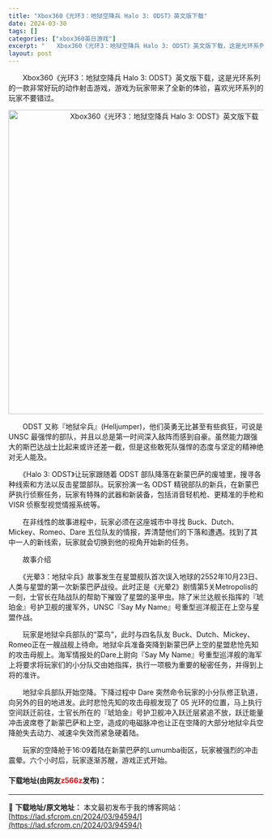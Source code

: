 ```yaml
---
title: "Xbox360《光环3：地狱空降兵 Halo 3: ODST》英文版下载"
date: 2024-03-30
tags: []
categories: ["xbox360英日游戏"]
excerpt: "　　Xbox360《光环3：地狱空降兵 Halo 3: ODST》英文版下载，这是光环系列的一款非常好玩的动作射击游戏，游戏为玩家带来了全新的体验，喜欢光环系列的玩家不要错过。 　　ODST 又称『地狱伞兵』(Helljumper)，他们英勇无比甚至有些疯狂，可说是 UNSC 最强悍的部队，并且以总&hellip;"
layout: post
---
```


 <p>　　Xbox360《光环3：地狱空降兵 Halo 3: ODST》英文版下载，这是光环系列的一款非常好玩的动作射击游戏，游戏为玩家带来了全新的体验，喜欢光环系列的玩家不要错过。</p> <p align="center"><img align="" border="0" src="https://lad.sfcrom.cn/wp-content/uploads/2024/03/20240330_6607dc48c9418.webp" width="600" alt="Xbox360《光环3：地狱空降兵 Halo 3: ODST》英文版下载" /></p> <p>　　ODST 又称『地狱伞兵』(Helljumper)，他们英勇无比甚至有些疯狂，可说是 UNSC 最强悍的部队，并且以总是第一时间深入敌阵而感到自豪。虽然能力跟强大的斯巴达战士比起来或许还差一截，但是这些敢死队强悍的态度与坚定的精神绝对无人能及。</p> <p>　　《Halo 3: ODST》让玩家跟随着 ODST 部队降落在新蒙巴萨的废墟里，搜寻各种线索和方法以反击星盟部队。玩家扮演一名 ODST 精锐部队的新兵，在新蒙巴萨执行侦察任务，玩家有特殊的武器和新装备，包括消音轻机枪、更精准的手枪和 VISR 侦察型视觉情报系统等。</p> <p>　　在非线性的故事进程中，玩家必须在这座城市中寻找 Buck、Dutch、Mickey、Romeo、Dare 五位队友的情报，弄清楚他们的下落和遭遇。找到了其中一人的新线索，玩家就会切换到他的视角开始新的任务。</p> <p>　　故事介绍</p> <p>　　《光晕3：地狱伞兵》故事发生在星盟舰队首次误入地球的2552年10月23日、人类与星盟的第一次新蒙巴萨战役。此时正是《光晕2》剧情第5关Metropolis的一刻，士官长在陆战队的帮助下摧毁了星盟的圣甲虫。除了米兰达舰长指挥的『琥珀金』号护卫舰的援军外，UNSC『Say My Name』号重型巡洋舰正在上空与星盟作战。</p> <p>　　玩家是地狱伞兵部队的&ldquo;菜鸟&rdquo;，此时与四名队友 Buck、Dutch、Mickey、Romeo正在一艘战舰上待命。地狱伞兵准备突降到新蒙巴萨上空的星盟悲怆先知的攻击母舰上。海军情报处的Dare上尉向『Say My Name』号重型巡洋舰的海军上将要求将玩家们的小分队交由她指挥，执行一项极为重要的秘密任务，并得到上将的准许。</p> <p>　　地狱伞兵部队开始空降。下降过程中 Dare 突然命令玩家的小分队修正轨道，向另外的目的地进发。此时悲怆先知的攻击母舰发现了 05 光环的位置，马上执行空间跃迁前往，士官长所在的『琥珀金』号护卫舰冲入跃迁层紧追不放，跃迁能量冲击波席卷了新蒙巴萨和上空，造成的电磁脉冲也让正在空降的大部分地狱伞兵空降舱失去动力、减速伞失效而紧急硬着陆。</p> <p>　　玩家的空降舱于16:09着陆在新蒙巴萨的Lumumba街区，玩家被强烈的冲击震晕。六个小时后，玩家逐渐苏醒，游戏正式开始。</p> <p><h4>下载地址(由网友<font color="red">z566z</font>发布)：</h4></p> 

---
📖 **下载地址/原文地址：** 本文最初发布于我的博客网站：[https://lad.sfcrom.cn/2024/03/94594/](https://lad.sfcrom.cn/2024/03/94594/)
